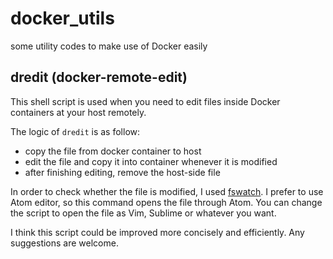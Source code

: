 # docker_utils
some utility codes to make use of Docker easily

## dredit (docker-remote-edit)
This shell script is used when you need to edit files inside Docker containers at your host remotely.

The logic of ```dredit``` is as follow:
- copy the file from docker container to host
- edit the file and copy it into container whenever it is modified
- after finishing editing, remove the host-side file

In order to check whether the file is modified, I used [fswatch](https://github.com/emcrisostomo/fswatch).
I prefer to use Atom editor, so this command opens the file through Atom.
You can change the script to open the file as Vim, Sublime or whatever you want.

I think this script could be improved more concisely and efficiently. Any suggestions are welcome.
